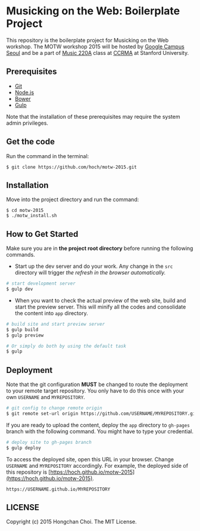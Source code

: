 # Musicking on the Web: Boilerplate Project

This repository is the boilerplate project for Musicking on the Web workshop. The MOTW workshop 2015 will be hosted by [Google Campus Seoul](https://www.campus.co/seoul/ko) and be a part of [Music 220A](https://ccrma.stanford.edu/courses/220a/) class at [CCRMA](https://ccrma.stanford.edu) at Stanford University.

## Prerequisites
- [Git](https://git-scm.com/)
- [Node.js](https://nodejs.org/)
- [Bower](http://bower.io/#install-bower)
- [Gulp](https://github.com/gulpjs/gulp/blob/master/docs/getting-started.md)

Note that the installation of these prerequisites may require the system admin privileges.

## Get the code
Run the command in the terminal:
~~~
$ git clone https://github.com/hoch/motw-2015.git
~~~

## Installation
Move into the project directory and run the command:
~~~
$ cd motw-2015
$ ./motw_install.sh
~~~

## How to Get Started

Make sure you are in __the project root directory__ before running the following commands.

- Start up the dev server and do your work. Any change in the `src` directory will trigger _the refresh in the browser automatically._
~~~bash
# start development server
$ gulp dev          
~~~

- When you want to check the actual preview of the web site, build and start the preview server. This will minify all the codes and consolidate the content into `app` directory.
~~~bash
# build site and start preview server
$ gulp build
$ gulp preview

# Or simply do both by using the default task
$ gulp
~~~

## Deployment
Note that the git configuration __MUST__ be changed to route the deployment to your remote target repository. You only have to do this once with your own `USERNAME` and `MYREPOSITORY`.
~~~bash
# git config to change remote origin
$ git remote set-url origin https://github.com/USERNAME/MYREPOSITORY.git
~~~

If you are ready to upload the content, deploy the `app` directory to `gh-pages` branch with the following command. You might have to type your credential.
~~~bash
# deploy site to gh-pages branch
$ gulp deploy
~~~

To access the deployed site, open this URL in your browser. Change `USERNAME` and `MYREPOSITORY` accordingly. For example, the deployed side of this repository is [https://hoch.github.io/motw-2015](https://hoch.github.io/motw-2015).
~~~
https://USERNAME.github.io/MYREPOSITORY
~~~

## LICENSE

Copyright (c) 2015 Hongchan Choi. The MIT License.